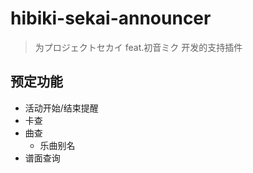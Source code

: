 # hibiki-sekai-announcer

> 为プロジェクトセカイ feat.初音ミク 开发的支持插件

## 预定功能

- 活动开始/结束提醒
- 卡查
- 曲查
  - 乐曲别名
- 谱面查询